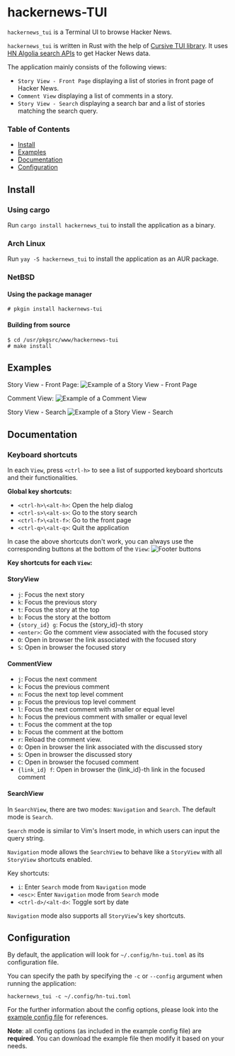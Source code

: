 # hackernews-TUI

`hackernews_tui` is a Terminal UI to browse Hacker News.

`hackernews_tui` is written in Rust with the help of [Cursive TUI library](https://github.com/gyscos/cursive/). It uses [HN Algolia search APIs](https://hn.algolia.com/api/) to get Hacker News data.

The application mainly consists of the following views:

- `Story View - Front Page` displaying a list of stories in front page of Hacker News.
- `Comment View` displaying a list of comments in a story.
- `Story View - Search` displaying a search bar and a list of stories matching the search query.

### Table of Contents

- [Install](#install)
- [Examples](#examples)
- [Documentation](#documentation)
- [Configuration](#configuration)

## Install

### Using cargo

Run `cargo install hackernews_tui` to install the application as a binary.

### Arch Linux

Run `yay -S hackernews_tui` to install the application as an AUR package.

### NetBSD

#### Using the package manager

```shell
# pkgin install hackernews-tui
```

#### Building from source

```shell
$ cd /usr/pkgsrc/www/hackernews-tui
# make install
```

## Examples

Story View - Front Page:
![Example of a Story View - Front Page](https://raw.githubusercontent.com/aome510/hackernews-TUI/main/examples/assets/story_view.png)

Comment View:
![Example of a Comment View](https://raw.githubusercontent.com/aome510/hackernews-TUI/main/examples/assets/comment_view.png)

Story View - Search
![Example of a Story View - Search](https://raw.githubusercontent.com/aome510/hackernews-TUI/main/examples/assets/story_search_view.png)

## Documentation

### Keyboard shortcuts

In each `View`, press `<ctrl-h>` to see a list of supported keyboard shortcuts and their functionalities.

**Global key shortcuts:**

- `<ctrl-h>\<alt-h>`: Open the help dialog
- `<ctrl-s>\<alt-s>`: Go to the story search
- `<ctrl-f>\<alt-f>`: Go to the front page
- `<ctrl-q>\<alt-q>`: Quit the application

In case the above shortcuts don't work, you can always use the corresponding buttons at the bottom of the `View`:
![Footer buttons](https://raw.githubusercontent.com/aome510/hackernews-TUI/main/examples/assets/footer_buttons.png)

**Key shortcuts for each `View`:**

#### StoryView

- `j`: Focus the next story
- `k`: Focus the previous story
- `t`: Focus the story at the top
- `b`: Focus the story at the bottom
- `{story_id} g`: Focus the {story_id}-th story
- `<enter>`: Go the comment view associated with the focused story
- `O`: Open in browser the link associated with the focused story
- `S`: Open in browser the focused story

#### CommentView

- `j`: Focus the next comment
- `k`: Focus the previous comment
- `n`: Focus the next top level comment
- `p`: Focus the previous top level comment
- `l`: Focus the next comment with smaller or equal level
- `h`: Focus the previous comment with smaller or equal level
- `t`: Focus the comment at the top
- `b`: Focus the comment at the bottom
- `r`: Reload the comment view.
- `O`: Open in browser the link associated with the discussed story
- `S`: Open in browser the discussed story
- `C`: Open in browser the focused comment
- `{link_id} f`: Open in browser the {link_id}-th link in the focused comment

#### SearchView

In `SearchView`, there are two modes: `Navigation` and `Search`. The default mode is `Search`.

`Search` mode is similar to Vim's Insert mode, in which users can input the query string.

`Navigation` mode allows the `SearchView` to behave like a `StoryView` with all `StoryView` shortcuts enabled.

Key shortcuts:

- `i`: Enter `Search` mode from `Navigation` mode
- `<esc>`: Enter `Navigation` mode from `Search` mode
- `<ctrl-d>/<alt-d>`: Toggle sort by date

`Navigation` mode also supports all `StoryView`'s key shortcuts.

## Configuration

By default, the application will look for `~/.config/hn-tui.toml` as its configuration file.

You can specify the path by specifying the `-c` or `--config` argument when running the application:

```shell
hackernews_tui -c ~/.config/hn-tui.toml
```

For the further information about the config options, please look into the [example config file](./examples/hn-tui.toml) for references.

**Note**: all config options (as included in the example config file) are **required**. You can download the example file then modify it based on your needs.

